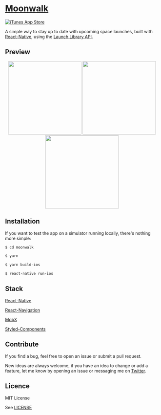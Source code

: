 # [Moonwalk](https://itunes.apple.com/us/app/moonwalk-rocket-launches/id1439376174)

[![iTunes App Store](https://img.shields.io/itunes/v/1439376174.svg?style=for-the-badge)](https://itunes.apple.com/us/app/moonwalk-rocket-launches/id1439376174)

A simple way to stay up to date with upcoming space launches, built with [React-Native](https://github.com/facebook/react-native), using the [Launch Library API](https://launchlibrary.net/).

## Preview

<div  style="text-align:center">
<img  src="https://maximenory.com/public/mw1.png"  width="240" />
<img  src="https://maximenory.com/public/mw2.png"  width="240" />
<img  src="https://maximenory.com/public/mw3.png"  width="240" />
</div>

## Installation

If you want to test the app on a simulator running locally, there's nothing more simple:

```bash
$ cd moonwalk

$ yarn

$ yarn build-ios

$ react-native run-ios
```

## Stack

[React-Native](https://github.com/facebook/react-native)

[React-Navigation](https://reactnavigation.org/)

[MobX](https://mobx.js.org/)

[Styled-Components](https://www.styled-components.com/)

## Contribute

If you find a bug, feel free to open an issue or submit a pull request.

New ideas are always welcome, if you have an idea to change or add a feature, let me know by opening an issue or messaging me on [Twitter](https://twitter.com/MaximeNory).

## Licence

MIT License

See [LICENSE](LICENSE)
